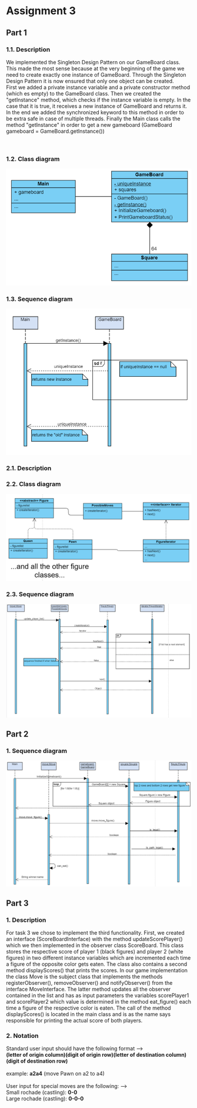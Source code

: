 # Assignment 3 <br/>
## Part 1 <br/>
### 1.1. Description <br/>
We implemented the Singleton Design Pattern on our GameBoard class. This made the most sense because at the very beginning of the game we need to create exactly one instance of GameBoard. Through the Singleton Design Pattern it is now ensured that only one object can be created.<br/>
First we added a private instance variable and a private constructor method (which es empty) to the GameBoard class. Then we created the "getInstance" method, which checks if the instance variable is empty. In the case that it is true, it receives a new instance of GameBoard and returns it. In the end we added the synchronized keyword to this method in order to be extra safe in case of multiple threads. Finally the Main class calls the method "getInstance" in order to get a new gameboard (GameBoard gameboard = GameBoard.getInstance())<br/><br/><br/>
### 1.2. Class diagram <br/>
![class_diagram_singleton](https://github.com/davebasler/BINF4241-group-16-/blob/master/Assignment%203/class_diagram_singleton.PNG)

### 1.3. Sequence diagram <br/>
![class_diagram_singleton](https://github.com/davebasler/BINF4241-group-16-/blob/master/Assignment%203/sequence_diagram_singleton.PNG)
<br/>
### 2.1. Description <br/>

### 2.2. Class diagram <br/>
![class_diagram_singleton](https://github.com/davebasler/BINF4241-group-16-/blob/master/Assignment%203/class_diagram_iterator.PNG)
### 2.3. Sequence diagram <br/>
![class_diagram_singleton](https://github.com/davebasler/BINF4241-group-16-/blob/master/Assignment%203/sequence_diagram_iterator.PNG)
<br/>
## Part 2 <br/>
### 1. Sequence diagram <br/>
![class_diagram_singleton](https://github.com/davebasler/BINF4241-group-16-/blob/master/Assignment%203/sequence_diagram_task2.PNG)
<br/>
## Part 3 <br/>
### 1. Description <br/>
For task 3 we chose to implement the third functionality. First, we created an interface (ScoreBoardInterface) with the method updateScorePlayer() which we then implemented in the observer class ScoreBoard. This class stores the respective score of player 1 (black figures) and player 2 (white figures) in two different instance variables which are incremented each time a figure of the opposite color gets eaten. The class also contains a second method displayScores() that prints the scores.
In our game implementation the class Move is the subject class that implements the methods registerObserver(), removeObserver() and notifyObserver() from the interface MoveInterface. The latter method updates all the observer contained in the list and has as input parameters the variables scorePlayer1 and scorePlayer2 which value is determined in the method eat_figure() each time a figure of the respective color is eaten. 
The call of the method  displayScores() is located in the main class and is as the name says responsible for printing the actual score of both players.
<br/>
### 2. Notation <br/>
Standard user input should have the following format --> <br/>
**(letter of origin column)(digit of origin row)(letter of destination column)(digit of destination row)** <br/>
<br/> 
example: **a2a4** (move Pawn on a2 to a4) <br/> <br/> 
User input for special moves are the following: --><br/> 
Small rochade (castling): **0-0**<br/> 
Large rochade (castling): **0-0-0**

